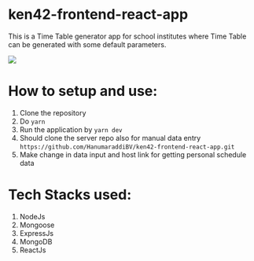 # ken42-frontend-react-app
This is a Time Table generator app for school institutes where Time Table can be generated with some default parameters.

<img src="https://photos.app.goo.gl/NLE8TAyorBu8e3ud7" />

# How to setup and use:

1. Clone the repository
2. Do `yarn`
3. Run the application by `yarn dev`
4. Should clone the server repo also for manual data entry `https://github.com/HanumaraddiBV/ken42-frontend-react-app.git`
5. Make change in data input and  host link for getting personal schedule data


# Tech Stacks used:
1. NodeJs
2. Mongoose
3. ExpressJs
4. MongoDB
5. ReactJs

